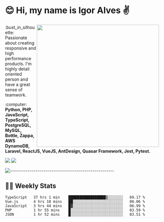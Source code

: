 # :blush: Hi, my name is Igor Alves :v:

<img src="https://github-readme-stats.vercel.app/api?username=iguit0&show_icons=true&count_private=true&theme=onedark" min-width="400px" max-width="400px" width="400px" align="right" />

<p align="left"> 
  :bust_in_silhouette: Passionate about creating responsive and high performance products.
  I'm highly detail oriented person and have a great sense of teamwork.
</p>

<p align="left">
  :computer: <strong>Python, PHP, JavaScript, TypeScript, PostgreSQL, MySQL, Bottle, Zappa, AWS DynamoDB, Laravel, ReactJS, VueJS, AntDesign, Quasar Framework, Jest, Pytest.</strong>
</p>

<p align="left">
  <a href="https://www.linkedin.com/in/igor-lucio-alves" target="_blank" rel="noopener noreferrer" alt="LinkedIn">
  <img src="https://img.shields.io/badge/LinkedIn-0077B5?style=for-the-badge&logo=linkedin&logoColor=white" /></a>

  <a href="https://t.me/iguit0" target="_blank" rel="noopener noreferrer" alt="Telegram">
  <img src="https://img.shields.io/badge/Telegram-2CA5E0?style=for-the-badge&logo=telegram&logoColor=white" /></a>
</p>

![-----------------------------------------------------](https://raw.githubusercontent.com/andreasbm/readme/master/assets/lines/aqua.png)

## :man_technologist: Weekly Stats
<!--START_SECTION:waka-->
```text
TypeScript   37 hrs 1 min    █████████████████▒░░░░░░░   69.17 % 
Vue.js       4 hrs 18 mins   ██░░░░░░░░░░░░░░░░░░░░░░░   08.06 % 
JavaScript   3 hrs 44 mins   █▓░░░░░░░░░░░░░░░░░░░░░░░   06.99 % 
PHP          1 hr 55 mins    █░░░░░░░░░░░░░░░░░░░░░░░░   03.59 % 
JSON         1 hr 52 mins    █░░░░░░░░░░░░░░░░░░░░░░░░   03.51 % 
```
<!--END_SECTION:waka-->

